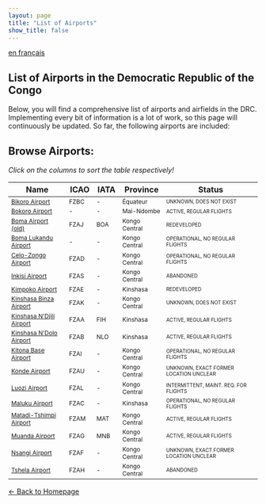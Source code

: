 ```yaml
---
layout: page
title: "List of Airports"
show_title: false
---
```


[en français](list_fr.md)

## List of Airports in the Democratic Republic of the Congo

Below, you will find a comprehensive list of airports and airfields in the DRC. Implementing every bit of information is a lot of work, so this page will continuously be updated. So far, the following airports are included:

## Browse Airports:

*Click on the columns to sort the table respectively!*

<style>
  #airportTable td:nth-child(1) { 
    font-size: 12px;
  }
  #airportTable td:nth-child(2) { 
    font-size: 12px;
  }
  #airportTable td:nth-child(3) { 
    font-size: 12px;
  }
  #airportTable td:nth-child(4) { 
    font-size: 12px;
  }
  #airportTable td:nth-child(5) { 
    font-size: 10px;
  }
</style>

<table id="airportTable">
  <thead>
    <tr>
      <th onclick="sortTable(0)">Name</th>
      <th onclick="sortTable(1)">ICAO</th>
      <th onclick="sortTable(2)">IATA</th>
      <th onclick="sortTable(3)">Province</th>
      <th onclick="sortTable(4)">Status</th>
    </tr>
  </thead>
  <tbody>
    <tr>
      <td><a href="airports/bikorofzbc/bikoro.html">Bikoro Airport</a></td>
      <td>FZBC</td>
      <td>-</td>
      <td>Équateur</td>
      <td>UNKNOWN, DOES NOT EXIST</td>
    </tr>
    <tr>
      <td><a href="airports/bokoro/bokoro.html">Bokoro Airport</a></td>
      <td>-</td>
      <td>-</td>
      <td>Mai-Ndombe</td>
      <td>ACTIVE, REGULAR FLIGHTS</td>
    </tr>
    <tr>
      <td><a href="airports/bomafzaj/boma.html">Boma Airport (old)</a></td>
      <td>FZAJ</td>
      <td>BOA</td>
      <td>Kongo Central</td>
      <td>REDEVELOPED</td>
    </tr>
    <tr>
      <td><a href="airports/bomafzaj/lukandu.html">Boma Lukandu Airport</a></td>
      <td>-</td>
      <td>-</td>
      <td>Kongo Central</td>
      <td>OPERATIONAL, NO REGULAR FLIGHTS</td>
    </tr>
    <tr>
      <td><a href="airports/zongofzad/zongo.html">Celo-Zongo Airport</a></td>
      <td>FZAD</td>
      <td>-</td>
      <td>Kongo Central</td>
      <td>OPERATIONAL, NO REGULAR FLIGHTS</td>
    </tr>
    <tr>
      <td><a href="airports/inkisifzas/inkisi.html">Inkisi Airport</a></td>
      <td>FZAS</td>
      <td>-</td>
      <td>Kongo Central</td>
      <td>ABANDONED</td>
    </tr>
    <tr>
      <td><a href="airports/kimpokofzae/kimpoko.html">Kimpoko Airport</a></td>
      <td>FZAE</td>
      <td>-</td>
      <td>Kinshasa</td>
      <td>REDEVELOPED</td>
    </tr>
    <tr>
      <td><a href="airports/binzafzak/binza.html">Kinshasa Binza Airport</a></td>
      <td>FZAK</td>
      <td>-</td>
      <td>Kongo Central</td>
      <td>UNKNOWN, DOES NOT EXIST</td>
    </tr>
    <tr>
      <td><a href="airports/ndjilifzaa/ndjili.html">Kinshasa N'Djili Airport</a></td>
      <td>FZAA</td>
      <td>FIH</td>
      <td>Kinshasa</td>
      <td>ACTIVE, REGULAR FLIGHTS</td>
    </tr>
    <tr>
      <td><a href="airports/ndolofzab/ndolo.html">Kinshasa N'Dolo Airport</a></td>
      <td>FZAB</td>
      <td>NLO</td>
      <td>Kinshasa</td>
      <td>ACTIVE, REGULAR FLIGHTS</td>
    </tr>
    <tr>
      <td><a href="airports/kitonabasefzai/kitona.html">Kitona Base Airport</a></td>
      <td>FZAI</td>
      <td>-</td>
      <td>Kongo Central</td>
      <td>OPERATIONAL, NO REGULAR FLIGHTS</td>
    </tr>
    <tr>
      <td><a href="airports/kondefzau/konde.html">Konde Airport</a></td>
      <td>FZAU</td>
      <td>-</td>
      <td>Kongo Central</td>
      <td>UNKNOWN, EXACT FORMER LOCATION UNCLEAR</td>
    </tr>
    <tr>
      <td><a href="airports/luozifzal/luozi.html">Luozi Airport</a></td>
      <td>FZAL</td>
      <td>-</td>
      <td>Kongo Central</td>
      <td>INTERMITTENT, MAINT. REQ. FOR FLIGHTS</td>
    </tr>
    <tr>
      <td><a href="airports/malukufzac/maluku.html">Maluku Airport</a></td>
      <td>FZAC</td>
      <td>-</td>
      <td>Kinshasa</td>
      <td>OPERATIONAL, NO REGULAR FLIGHTS</td>
    </tr>
    <tr>
      <td><a href="airports/matadifzam/matadi.html">Matadi-Tshimpi Airport</a></td>
      <td>FZAM</td>
      <td>MAT</td>
      <td>Kongo Central</td>
      <td>ACTIVE, REGULAR FLIGHTS</td>
    </tr>
    <tr>
      <td><a href="airports/muandafzag/muanda.html">Muanda Airport</a></td>
      <td>FZAG</td>
      <td>MNB</td>
      <td>Kongo Central</td>
      <td>ACTIVE, REGULAR FLIGHTS</td>
    </tr>
    <tr>
      <td><a href="airports/nsangifzaf/nsangi.html">Nsangi Airport</a></td>
      <td>FZAF</td>
      <td>-</td>
      <td>Kongo Central</td>
      <td>UNKNOWN, EXACT FORMER LOCATION UNCLEAR</td>
    </tr>
    <tr>
      <td><a href="airports/tshelafzah/tshela.html">Tshela Airport</a></td>
      <td>FZAH</td>
      <td>-</td>
      <td>Kongo Central</td>
      <td>ABANDONED</td>
    </tr>
  </tbody>
</table>

[← Back to Homepage](index.md)

<script>
function sortTable(columnIndex) {
  let table = document.getElementById("airportTable");
  let rows = Array.from(table.getElementsByTagName("tr")).slice(1);
  let sortedRows = rows.sort((a, b) => {
    let aValue = a.cells[columnIndex].innerText.trim();
    let bValue = b.cells[columnIndex].innerText.trim();

    if (!isNaN(aValue) && !isNaN(bValue)) {
      return parseFloat(aValue) - parseFloat(bValue);
    }

    return aValue.localeCompare(bValue);
  });

  let tbody = table.getElementsByTagName("tbody")[0];
  tbody.innerHTML = "";
  sortedRows.forEach(row => tbody.appendChild(row));
}
</script>
